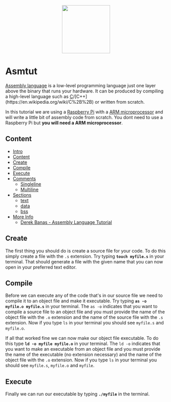 <p align="center">
  <img width="150" height="150" src="https://github.com/jgphilpott/asmtut/blob/master/media/icon.gif">
</p>

# Asmtut

[Assembly language](https://en.wikipedia.org/wiki/Assembly_language) is a low-level programming language just one layer above the binary that runs your hardware. It can be produced by compiling a high-level language such as [C](https://en.wikipedia.org/wiki/C_(programming_language))/[C++](https://en.wikipedia.org/wiki/C%2B%2B) or written from scratch.

In this tutorial we are using a [Raspberry Pi](https://www.raspberrypi.org/) with a [ARM microprocessor](https://en.wikipedia.org/wiki/ARM_architecture) and will write a little bit of assembly code from scratch. You dont need to use a Raspberry Pi but **you will need a ARM microprocessor**.

## Content

 - [Intro](https://github.com/jgphilpott/asmtut#asmtut)
 - [Content](https://github.com/jgphilpott/asmtut#content)
 - [Create](https://github.com/jgphilpott/asmtut#create)
 - [Compile](https://github.com/jgphilpott/asmtut#compile)
 - [Execute](https://github.com/jgphilpott/asmtut#execute)
 - [Comments](https://github.com/jgphilpott/asmtut/tree/master/comments#comments)
   - [Singleline](https://github.com/jgphilpott/asmtut/tree/master/comments#singleline)
   - [Multiline](https://github.com/jgphilpott/asmtut/tree/master/comments#multiline)
 - [Sections](https://github.com/jgphilpott/asmtut/tree/master/sections#sections)
   - [text](https://github.com/jgphilpott/asmtut/tree/master/sections#text)
   - [data](https://github.com/jgphilpott/asmtut/tree/master/sections#data)
   - [bss](https://github.com/jgphilpott/asmtut/tree/master/sections#bss)
 - [More Info](https://github.com/jgphilpott/asmtut/tree/master/more_info#more-info)
   - [Derek Banas - Assembly Language Tutorial](https://github.com/jgphilpott/asmtut/tree/master/more_info#derek-banas---assembly-language-tutorial)

## Create

The first thing you should do is create a source file for your code. To do this simply create a file with the `.s` extension. Try typing **`touch myfile.s`** in your terminal. That should generate a file with the given name that you can now open in your preferred text editor.

## Compile

Before we can execute any of the code that's in our source file we need to compile it to an object file and make it executable. Try typing **`as -o myfile.o myfile.s`** in your terminal. The `as -o` indicates that you want to compile a source file to an object file and you must provide the name of the object file with the `.o` extension and the name of the source file with the `.s` extension. Now if you type `ls` in your terminal you should see `myfile.s` and `myfile.o`.

If all that worked fine we can now make our object file executable. To do this type **`ld -o myfile myfile.o`** in your terminal. The `ld -o` indicates that you want to make an executable from an object file and you must provide the name of the executable (no extension necessary) and the name of the object file with the `.o` extension. Now if you type `ls` in your terminal you should see `myfile.s`, `myfile.o` and `myfile`.

## Execute

Finally we can run our executable by typing **`./myfile`** in the terminal.
